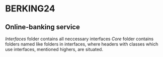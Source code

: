 # BERKING24
## Online-banking service
*Interfaces* folder contains all neccessary interfaces
*Core* folder contains folders named like folders in interfaces, where headers with classes which use interfaces, mentioned highers, are situated.
